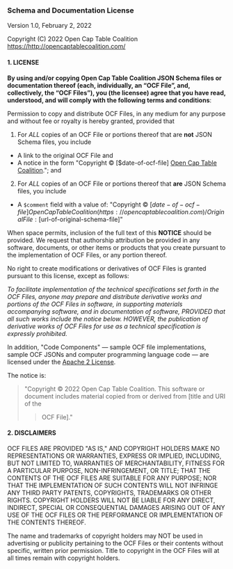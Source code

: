 ### Schema and Documentation License

Version 1.0, February 2, 2022

Copyright (C) 2022 Open Cap Table Coalition <https://http://opencaptablecoalition.com/>

#### 1. LICENSE

**By using and/or copying Open Cap Table Coalition JSON Schema files or documentation thereof
(each, individually, an “OCF File”, and, collectively, the “OCF Files”), you (the licensee)
agree that you have read, understood, and will comply with the following terms and conditions**:

Permission to copy and distribute OCF Files, in any medium for any purpose and without fee or
royalty is hereby granted, provided that

1. For _ALL_ copies of an OCF File or portions thereof that are **not** JSON Schema files, you include

- A link to the original OCF File and
- A notice in the form "Copyright © [$date-of-ocf-file] [Open Cap Table Coalition](https://opencaptablecoalition.com)."; and

2. For _ALL_ copies of an OCF File or portions thereof that **are** JSON Schema files, you include

- A `$comment` field with a value of: "Copyright © [$date-of-ocf-file]
  Open Cap Table Coalition (https://opencaptablecoalition.com) / Original File: [$url-of-original-schema-file]"

When space permits, inclusion of the full text of this **NOTICE** should be provided. We request
that authorship attribution be provided in any software, documents, or other items or products
that you create pursuant to the implementation of OCF Files, or any portion thereof.

No right to create modifications or derivatives of OCF Files is granted pursuant to this license,
except as follows:

_To facilitate implementation of the technical specifications set forth in
the OCF Files, anyone may prepare and distribute derivative works and
portions of the OCF Files in software, in supporting materials accompanying
software, and in documentation of software, PROVIDED that all such
works include the notice below. HOWEVER, the publication of derivative
works of OCF Files for use as a technical specification is expressly prohibited._

In addition, "Code Components" — sample OCF file implementations, sample OCF JSONs and computer
programming language code — are licensed under the [Apache 2 License](https://www.apache.org/licenses/LICENSE-2.0).

The notice is:

> "Copyright © 2022 Open Cap Table Coalition. This software or document
> includes material copied from or derived from [title and URI of the
> > OCF File]."

#### 2. DISCLAIMERS

OCF FILES ARE PROVIDED "AS IS," AND COPYRIGHT HOLDERS MAKE NO REPRESENTATIONS OR WARRANTIES,
EXPRESS OR IMPLIED, INCLUDING, BUT NOT LIMITED TO, WARRANTIES OF MERCHANTABILITY, FITNESS
FOR A PARTICULAR PURPOSE, NON-INFRINGEMENT, OR TITLE; THAT THE CONTENTS OF THE OCF FILES ARE
SUITABLE FOR ANY PURPOSE; NOR THAT THE IMPLEMENTATION OF SUCH CONTENTS WILL NOT INFRINGE ANY
THIRD PARTY PATENTS, COPYRIGHTS, TRADEMARKS OR OTHER RIGHTS. COPYRIGHT HOLDERS WILL NOT BE LIABLE
FOR ANY DIRECT, INDIRECT, SPECIAL OR CONSEQUENTIAL DAMAGES ARISING OUT OF ANY USE OF THE OCF FILES
OR THE PERFORMANCE OR IMPLEMENTATION OF THE CONTENTS THEREOF.

The name and trademarks of copyright holders may NOT be used in advertising or publicity pertaining
to the OCF Files or their contents without specific, written prior permission. Title to copyright
in the OCF Files will at all times remain with copyright holders.
